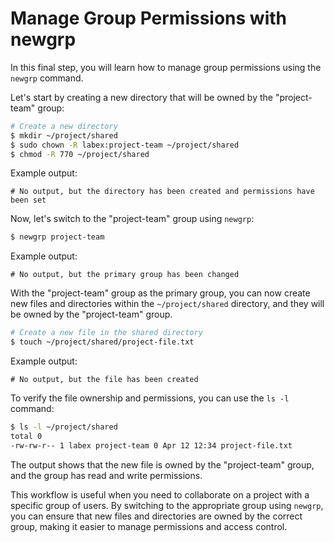 # Manage Group Permissions with newgrp

In this final step, you will learn how to manage group permissions using the `newgrp` command.

Let's start by creating a new directory that will be owned by the "project-team" group:

```bash
# Create a new directory
$ mkdir ~/project/shared
$ sudo chown -R labex:project-team ~/project/shared
$ chmod -R 770 ~/project/shared
```

Example output:

```
# No output, but the directory has been created and permissions have been set
```

Now, let's switch to the "project-team" group using `newgrp`:

```bash
$ newgrp project-team
```

Example output:

```
# No output, but the primary group has been changed
```

With the "project-team" group as the primary group, you can now create new files and directories within the `~/project/shared` directory, and they will be owned by the "project-team" group.

```bash
# Create a new file in the shared directory
$ touch ~/project/shared/project-file.txt
```

Example output:

```
# No output, but the file has been created
```

To verify the file ownership and permissions, you can use the `ls -l` command:

```bash
$ ls -l ~/project/shared
total 0
-rw-rw-r-- 1 labex project-team 0 Apr 12 12:34 project-file.txt
```

The output shows that the new file is owned by the "project-team" group, and the group has read and write permissions.

This workflow is useful when you need to collaborate on a project with a specific group of users. By switching to the appropriate group using `newgrp`, you can ensure that new files and directories are owned by the correct group, making it easier to manage permissions and access control.
